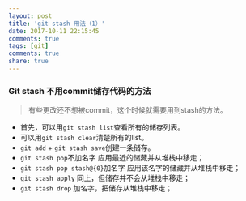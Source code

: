 ```yaml
---
layout: post
title: 'git stash 用法（1）'
date: 2017-10-11 22:15:45
comments: true
tags: [git]
comments: true
share: true
---
```


### Git stash 不用commit储存代码的方法

> 有些更改还不想被commit，这个时候就需要用到stash的方法。

* 首先，可以用`git stash list`查看所有的储存列表。
* 可以用`git stash clear`清楚所有的list。
* `git add` + `git stash save`创建一条储存。
* `git stash pop`不加名字 应用最近的储藏并从堆栈中移走；
* `git stash pop stash@{0}`加名字 应用该名字的储藏并从堆栈中移走；
* `git stash apply` 同上，但储存并不会从堆栈中移走；
* `git stash drop` 加名字，把储存从堆栈中移走；
